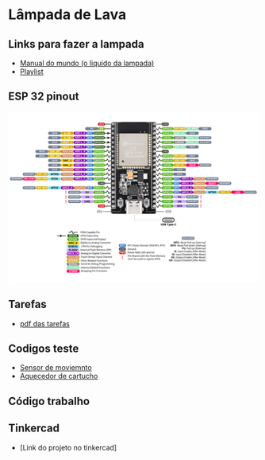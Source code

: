 # Lâmpada de Lava

## Links para fazer a lampada

- [Manual do mundo (o liquido da lampada)](https://youtu.be/LcSW7O56B-0)
- [Playlist](https://www.youtube.com/playlist?list=PLz-Y5rwxaF8qEKzLQ9h6xIV0C33PYyxBU)

## ESP 32 pinout

![pinout](esp32_nodeMCU_pinout.jpg)

## Tarefas

- [pdf das tarefas]()

## Codigos teste

- [Sensor de moviemnto](./teste_pir/teste_pir.ino)
- [Aquecedor de cartucho](./teste_rele/teste_rele.ino)

## Código trabalho

## Tinkercad

- [Link do projeto no tinkercad]